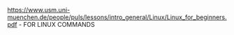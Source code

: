 https://www.usm.uni-muenchen.de/people/puls/lessons/intro_general/Linux/Linux_for_beginners.pdf  - FOR LINUX COMMANDS
